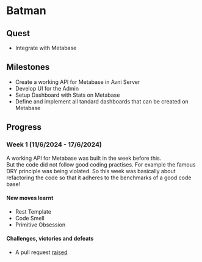 # Batman

## Quest
- Integrate with Metabase

## Milestones
- Create a working API for Metabase in Avni Server
- Develop UI for the Admin
- Setup Dashboard with Stats on Metabase
- Define and implement all tandard dashboards that can be created on Metabase

## Progress

### Week 1 (11/6/2024 - 17/6/2024)

A working API for Metabase was built in the week before this.<br>
But the code did not follow good coding practises.
For example the famous DRY principle was being violated.
So this week was basically about refactoring the code so that it adheres to the benchmarks of a good code base!

#### New moves learnt
- Rest Template
- Code Smell
- Primitive Obsession

#### Challenges, victories and defeats
- A pull request [raised](https://github.com/avniproject/avni-server/pull/734/commits/6f304c46fcabc12a38338c85bd1912f5eca3981b)

